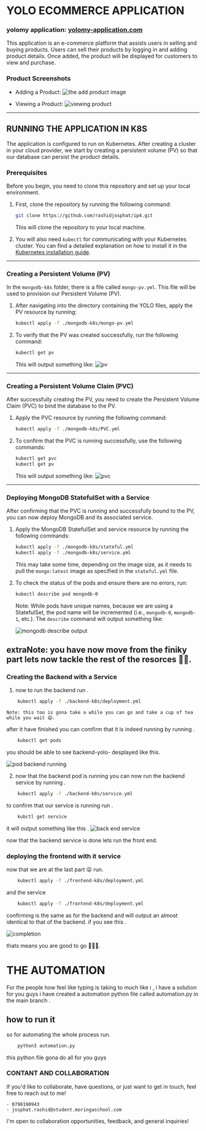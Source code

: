 # YOLO ECOMMERCE APPLICATION
### yolomy application: [yolomy-application.com](52.224.84.242)
This application is an e-commerce platform that assists users in selling and buying products. Users can sell their products by logging in and adding product details. Once added, the product will be displayed for customers to view and purchase.

### Product Screenshots
- Adding a Product:
  ![the add product image](./images/addProduct.png)
  
- Viewing a Product:
  ![viewing product](./images/product.png)

---

## RUNNING THE APPLICATION IN K8S

The application is configured to run on Kubernetes. After creating a cluster in your cloud provider, we start by creating a persistent volume (PV) so that our database can persist the product details.

### Prerequisites

Before you begin, you need to clone this repository and set up your local environment.

1. First, clone the repository by running the following command:

    ```bash
    git clone https://github.com/rashidjosphat/ip4.git
    ```

    This will clone the repository to your local machine.

2. You will also need `kubectl` for communicating with your Kubernetes cluster. You can find a detailed explanation on how to install it in the [Kubernetes installation guide](https://kubernetes.io/docs/tasks/tools/install-kubectl-windows/).

---

### Creating a Persistent Volume (PV)

In the `mongodb-k8s` folder, there is a file called `mongo-pv.yml`. This file will be used to provision our Persistent Volume (PV).

1. After navigating into the directory containing the YOLO files, apply the PV resource by running:

    ```bash
    kubectl apply -f ./mongodb-k8s/mongo-pv.yml
    ```

2. To verify that the PV was created successfully, run the following command:

    ```bash
    kubectl get pv
    ```

    This will output something like:
    ![pv](./images/pv.png)

---

### Creating a Persistent Volume Claim (PVC)

After successfully creating the PV, you need to create the Persistent Volume Claim (PVC) to bind the database to the PV.

1. Apply the PVC resource by running the following command:

    ```bash
    kubectl apply -f ./mongodb-k8s/PVC.yml
    ```

2. To confirm that the PVC is running successfully, use the following commands:

    ```bash
    kubectl get pvc
    kubectl get pv
    ```

    This will output something like:
    ![pvc](./images/pvc.png)

---

### Deploying MongoDB StatefulSet with a Service

After confirming that the PVC is running and successfully bound to the PV, you can now deploy MongoDB and its associated service.

1. Apply the MongoDB StatefulSet and service resource by running the following commands:

    ```bash
    kubectl apply -f ./mongodb-k8s/stateful.yml
    kubectl apply -f ./mongodb-k8s/service.yml
    ```

    This may take some time, depending on the image size, as it needs to pull the `mongo:latest` image as specified in the `stateful.yml` file.

2. To check the status of the pods and ensure there are no errors, run:

    ```bash
    kubectl describe pod mongodb-0
    ```

    Note: While pods have unique names, because we are using a StatefulSet, the pod name will be incremented (i.e., `mongodb-0`, `mongodb-1`, etc.). The `describe` command will output something like:

    ![mongodb describe output](./images/describe_mongodb.png)

extraNote: you have now move from the finiky part lets now tackle the rest of the resorces 🫣🥲.
---

### Creating the Backend with a Service
1. now to run the backend run .
```bash
    kubectl apply -f ./backend-k8s/deployment.yml
```

    Note: this too is gona take a while you can go and take a cup of tea while you wait 😄.

after it have finished you can comfirm that it is indeed running by running .
```bash
    kubectl get pods
```
you should be able to see backend-yolo-<podid> desplayed like this.


![pod backend running](./images/podbackend_run.png)

2. now that the backend pod is running you can now run the backend service by running .

```bash
    kubectl apply -f ./backend-k8s/service.yml
```
to confirm that our service is running run .

```bash
    kubctl get service
```
it will output something like this .
![back end service](./images/backend_service_run.png)

now that the backend service is done lets run the front end.

### deploying the frontend with it service
now that we are at the last part 😜 run.
```bash
    kubectl apply -f ./frontend-k8s/deployment.yml 
```

and the service 
```bash
    kubectl apply -f ./frontend-k8s/deployment.yml 
```
confirming is the same as for the backend and will output an almost identical to that of the backend.
if you see this .


![completion](./images/completion.png)

thats means you are good to go 🧑‍🦯‍➡️.

# THE AUTOMATION
For the people how feel like typing is taking to much like i , i have a solution for you guys i have created a automation 
python file called automation.py in the main branch .
## how to run it
so for automating the whole process run.
```bash
    python3 automation.py
```
this python file gona do all for you guys

### CONTANT AND COLLABORATION
If you'd like to collaborate, have questions, or just want to get in touch, feel free to reach out to me!

    - 0798190943
    - josphat.rashid@student.moringaschool.com

I'm open to collaboration opportunities, feedback, and general inquiries!
